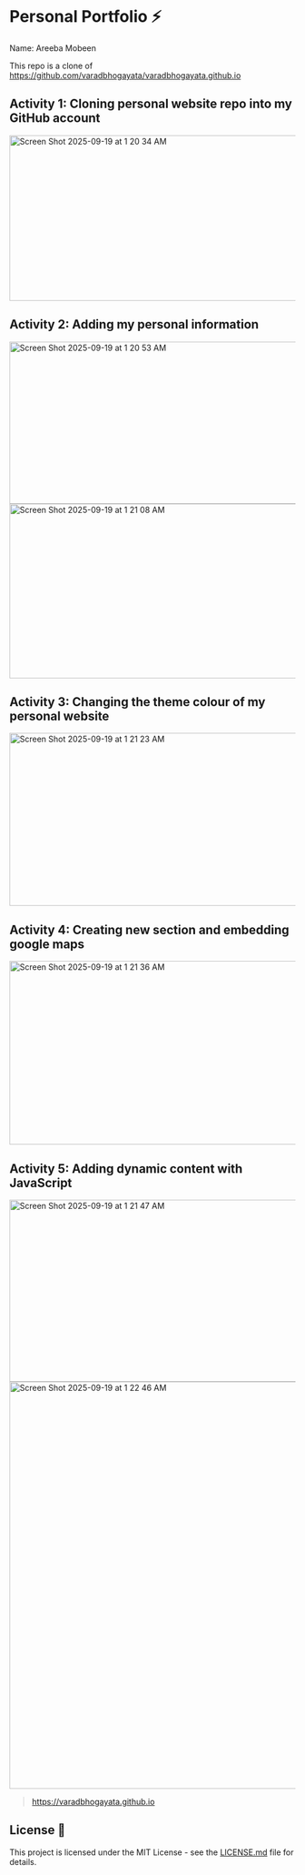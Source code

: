 # Personal Portfolio ⚡️ 
Name: Areeba Mobeen  

This repo is a clone of https://github.com/varadbhogayata/varadbhogayata.github.io 



## Activity 1: Cloning personal website repo into my GitHub account
<img width="585" height="291" alt="Screen Shot 2025-09-19 at 1 20 34 AM" src="https://github.com/user-attachments/assets/52bf2532-7bf7-404d-92f5-e31cb94f6872" />


## Activity 2: Adding my personal information
<img width="584" height="285" alt="Screen Shot 2025-09-19 at 1 20 53 AM" src="https://github.com/user-attachments/assets/728605e7-2215-474e-a8d5-ae73f23a1988" />
<img width="577" height="307" alt="Screen Shot 2025-09-19 at 1 21 08 AM" src="https://github.com/user-attachments/assets/59b76ed5-5d98-4c0b-9be4-4fcc64edcebd" />


## Activity 3: Changing the theme colour of my personal website
<img width="587" height="304" alt="Screen Shot 2025-09-19 at 1 21 23 AM" src="https://github.com/user-attachments/assets/4ba18481-a0af-4ee0-9242-baa0d057a2a2" />


## Activity 4: Creating new section and embedding google maps 
<img width="601" height="323" alt="Screen Shot 2025-09-19 at 1 21 36 AM" src="https://github.com/user-attachments/assets/b50ae213-7010-420b-8bcc-e829fd92ce51" />


## Activity 5: Adding dynamic content with JavaScript 
<img width="595" height="320" alt="Screen Shot 2025-09-19 at 1 21 47 AM" src="https://github.com/user-attachments/assets/bbc9c361-3e7a-4c27-94ea-d15af90f8a52" />
<img width="1402" height="716" alt="Screen Shot 2025-09-19 at 1 22 46 AM" src="https://github.com/user-attachments/assets/4dc1abe7-bbf6-4851-8a88-9496f3bd9aec" />


> https://varadbhogayata.github.io

## License 📄
This project is licensed under the MIT License - see the [LICENSE.md](./LICENSE) file for details.
